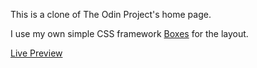 This is a clone of The Odin Project's home page.

I use my own simple CSS framework [Boxes](https://github.com/alessandrovinciabc/boxes) for the layout.

[Live Preview](https://alessandrovinciabc.github.io/odin-page-clone/)
